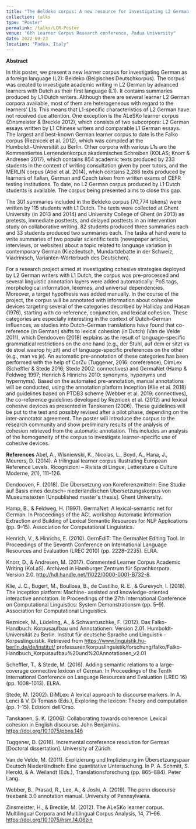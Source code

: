 ```yaml
---
title: "The Beldeko corpus: A new resource for investigating L2 German texts written by L1 Dutch students"
collection: talks
type: "Poster"
permalink: /talks/LCR-Poster
venue: "6th Learner Corpus Research conference, Padua University"
date: 2022-09-23
location: "Padua, Italy"
---
```

 


**Abstract**

In this poster, we present a new learner corpus for investigating German as a foreign language (L2): Beldeko (Belgisches Deutschkorpus). The corpus was created to investigate academic writing in L2 German by advanced learners with Dutch as their first language (L1). It contains summaries produced by L1 Dutch writers. Although there are several learner L2 German corpora available, most of them are heterogeneous with regard to the learners’ L1s. This means that L1-specific characteristics of L2 German have not received due attention. One exception is the ALeSKo learner corpus (Zinsmeister & Breckle 2012), which consists of two subcorpora: L2 German essays written by L1 Chinese writers and comparable L1 German essays. The largest and best-known German learner corpus to date is the Falko corpus (Reznicek et al. 2012), which was compiled at the Humboldt−Universität zu
Berlin. Other corpora with various L1s are the Kommentiertes Lernendenkorpus akademisches Schreiben (KOLAS; Knorr & Andresen 2017), which contains 854 academic texts produced by 233 students in the context of writing consultation given by peer tutors, and the MERLIN corpus (Abel et al. 2014), which contains 2,286 texts produced by learners of Italian, German and Czech taken from written exams of CEFR testing institutions. To date, no L2 German corpus produced by L1 Dutch students is available. The corpus being presented aims to close this gap.

The 301 summaries included in the Beldeko corpus (70,774 tokens) were written by 115 students with L1 Dutch. The texts were collected at Ghent University (in 2013 and 2014) and University College of Ghent (in 2013) as pretests, immediate posttests, and delayed posttests in an intervention study on collaborative writing. 82 students produced three summaries each and 33 students produced two summaries each. The tasks at hand were to write summaries of two popular scientific texts (newspaper articles, interviews, or websites) about a topic related to language variation in contemporary German (Kiezdeutsch, Mundartdebatte in der Schweiz, Viadrinisch, Varianten-Wörterbuch des Deutschen).

For a research project aimed at investigating cohesive strategies deployed by L2 German writers with L1 Dutch, the corpus was pre-processed and several linguistic annotation layers were added automatically: PoS tags, morphological information, lexemes, and universal dependencies. Moreover, a target hypothesis was added manually. In the course of the project, the corpus will be annotated with information about cohesive devices targeting several of the categories described by Halliday and Hasan (1976), starting with co-reference, conjunction, and lexical cohesion. These categories are especially interesting in the context of Dutch–German influences, as studies into Dutch–German translations have found that co-reference (in German) shifts to lexical cohesion (in Dutch) (Van de Velde 2011), which Dendooven (2018) explains as the result of language-specific grammatical restrictions on the one hand (e.g., der Stuhl, auf dem er sitzt vs de stoel waarop hij zit) and of language-specific preferences on the other (e.g., man vs je).
An automatic pre-annotation of these categories has been performed with the help of CorZu (Tuggener, 2016: coreference), DimLex (Scheffler & Stede 2016; Stede 2002: connectives) and GermaNet (Hamp & Feldweg 1997; Henrich & Hinrichs 2010: synonyms, hyponyms und hypernyms). Based on the automated pre-annotation, manual annotations will be conducted, using the annotation platform Inception (Klie et al. 2018) and guidelines based on PTDB3 scheme (Webber et al. 2019: connectives), the co-reference guidelines developed by Reznicek et al. (2012) and lexical cohesive devices as presented in Tanskanen (2006). These guidelines will be put to the test and possibly revised after a pilot phase, depending on the inter-annotator agreement. The poster will introduce the corpus to the research community and show preliminary results of the analysis of cohesion retrieved from the automatic annotation. This includes an analysis of the homogeneity of the corpus to investigate learner-specific use of cohesive devices.

**References**
Abel, A., Wisniewski, K., Nicolas, L., Boyd, A., Hana, J., Meurers, D. (2014). A trilingual learner corpus illustrating European Reference Levels. Ricognizioni – Rivista di Lingue, Letterature e Culture Moderne, 2(1), 111–126.

Dendooven, F. (2018). Die Übersetzung von Koreferenzmitteln: Eine Studie auf Basis eines deutsch– niederländischen Übersetzungskorpus von Museumstexten [Unpublished master's thesis]. Ghent University.

Hamp, B., & Feldweg, H. (1997). GermaNet: A lexical-semantic net for German. In Proceedings of the ACL workshop Automatic Information Extraction and Building of Lexical Semantic Resources for NLP Applications (pp. 9–15). Association for Computational Linguistics.

Henrich, V., & Hinrichs, E. (2010). GernEdiT: The GermaNet Editing Tool. In Proceedings of the Seventh Conference on International Language Resources and Evaluation (LREC 2010) (pp. 2228–2235). ELRA.

Knorr, D., & Andresen, M. (2017). Commented Learner Corpus Academic Writing (KoLaS). Archived in Hamburger Zentrum für Sprachkorpora. Version 2.0. http://hdl.handle.net/11022/0000-0001-B732-8.

Klie, J. C., Bugert, M., Boullosa, B., de Castilho, R. E., & Gurevych, I. (2018). The inception platform: Machine- assisted and knowledge-oriented interactive annotation. In Proceedings of the 27th International Conference on Computational Linguistics: System Demonstrationsm (pp. 5–9). Association for Computational Linguistics.

Reznicek, M., Lüdeling, A., & Schwantuschke, F. (2012). Das Falko-Handbuch: Korpusaufbau und Annotationen: Version 2.01. Humboldt-Universität zu Berlin. Institut für deutsche Sprache und Linguistik - Korpuslinguistik. Retrieved from https://www.linguistik.hu-berlin.de/de/institut/ professuren/korpuslinguistik/forschung/falko/Falko- Handbuch_Korpusaufbau%20und%20Annotationen_v2.01

Scheffler, T., & Stede, M. (2016). Adding semantic relations to a large-coverage connective lexicon of German. In Proceedings of the Tenth International Conference on Language Resources and Evaluation (LREC 16) (pp. 1008–1013). ELRA.

Stede, M. (2002). DiMLex: A lexical approach to discourse markers. In A. Lenci & V. Di Tomaso (Eds.), Exploring the lexicon: Theory and computation (pp. 1–15). Edizioni dell'Orso.

Tanskanen, S. K. (2006). Collaborating towards coherence: Lexical cohesion in English discourse. John Benjamins. https://doi.org/10.1075/pbns.146

Tuggener, D. (2016). Incremental coreference resolution for German [Doctoral dissertation]. University of Zürich.

Van de Velde, M. (2011). Explizierung und Implizierung im Übersetzungspaar Deutsch Niederländisch: Eine quantitative Untersuchung. In P. A. Schmitt, S. Herold, & A. Weilandt (Eds.), Translationsforschung (pp. 865–884). Peter Lang.

Webber, B., Prasad, R., Lee, A., & Joshi, A. (2019). The penn discourse treebank 3.0 annotation manual. University of Pennsylvania.

Zinsmeister, H., & Breckle, M. (2012). The ALeSKo learner corpus. Multilingual Corpora and Multilingual Corpus Analysis, 14, 71–96. https://doi.org/10.1075/hsm.14.06zin